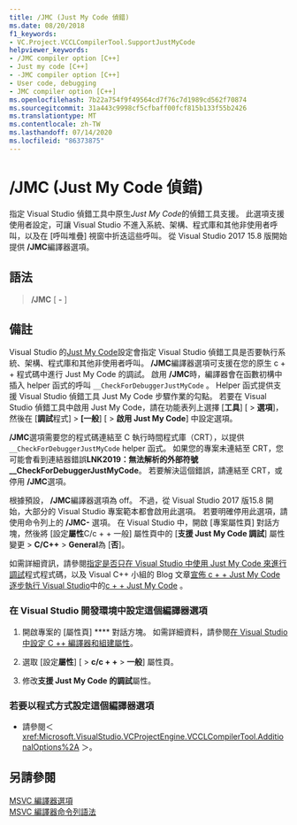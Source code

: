 ```yaml
---
title: /JMC (Just My Code 偵錯)
ms.date: 08/20/2018
f1_keywords:
- VC.Project.VCCLCompilerTool.SupportJustMyCode
helpviewer_keywords:
- /JMC compiler option [C++]
- Just my code [C++]
- -JMC compiler option [C++]
- User code, debugging
- JMC compiler option [C++]
ms.openlocfilehash: 7b22a754f9f49564cd7f76c7d1989cd562f70874
ms.sourcegitcommit: 31a443c9998cf5cfbaff00fcf815b133f55b2426
ms.translationtype: MT
ms.contentlocale: zh-TW
ms.lasthandoff: 07/14/2020
ms.locfileid: "86373875"
---
```

# <a name="jmc-just-my-code-debugging"></a>/JMC (Just My Code 偵錯)

指定 Visual Studio 偵錯工具中原生*Just My Code*的偵錯工具支援。 此選項支援使用者設定，可讓 Visual Studio 不進入系統、架構、程式庫和其他非使用者呼叫，以及在 [呼叫堆疊] 視窗中折迭這些呼叫。 從 Visual Studio 2017 15.8 版開始提供 **/JMC**編譯器選項。

## <a name="syntax"></a>語法

> **/JMC** \[ **-** ]

## <a name="remarks"></a>備註

Visual Studio 的[Just My Code](/visualstudio/debugger/just-my-code)設定會指定 Visual Studio 偵錯工具是否要執行系統、架構、程式庫和其他非使用者呼叫。 **/JMC**編譯器選項可支援在您的原生 c + + 程式碼中進行 Just My Code 的調試。 啟用 **/JMC**時，編譯器會在函數初構中插入 helper 函式的呼叫 `__CheckForDebuggerJustMyCode` 。 Helper 函式提供支援 Visual Studio 偵錯工具 Just My Code 步驟作業的勾點。 若要在 Visual Studio 偵錯工具中啟用 Just My Code，請在功能表列上選擇 [**工具**] [  >  **選項**]，然後在 [**調試**程式]  >  **[一般**] [  >  **啟用 Just My Code**] 中設定選項。

**/JMC**選項需要您的程式碼連結至 C 執行時間程式庫（CRT），以提供 `__CheckForDebuggerJustMyCode` helper 函式。 如果您的專案未連結至 CRT，您可能會看到連結器錯誤**LNK2019：無法解析的外部符號 __CheckForDebuggerJustMyCode**。 若要解決這個錯誤，請連結至 CRT，或停用 **/JMC**選項。

根據預設， **/JMC**編譯器選項為 off。 不過，從 Visual Studio 2017 版15.8 開始，大部分的 Visual Studio 專案範本都會啟用此選項。 若要明確停用此選項，請使用命令列上的 **/JMC-** 選項。 在 Visual Studio 中，開啟 [專案屬性頁] 對話方塊，然後將 [設定**屬性**C/c + + 一般] 屬性頁中的 [**支援 Just My Code 調試**] 屬性變更  >  **C/C++**  >  **General**為 [**否**]。

如需詳細資訊，請參閱[指定是否只在 Visual Studio 中使用 Just My Code 來進行調試](/visualstudio/debugger/just-my-code)程式程式碼，以及 Visual C++ 小組的 Blog 文章[宣佈 c + + Just My Code 逐步執行 Visual Studio](https://devblogs.microsoft.com/cppblog/announcing-jmc-stepping-in-visual-studio/)中的[c + + Just My Code](/visualstudio/debugger/just-my-code#BKMK_C___Just_My_Code) 。

### <a name="to-set-this-compiler-option-in-the-visual-studio-development-environment"></a>在 Visual Studio 開發環境中設定這個編譯器選項

1. 開啟專案的 [屬性頁] **** 對話方塊。 如需詳細資料，請參閱[在 Visual Studio 中設定 C ++ 編譯器和組建屬性](../working-with-project-properties.md)。

1. 選取 [設定**屬性**] [  >  **c/c + +**  >  **一般**] 屬性頁。

1. 修改**支援 Just My Code 的調試**屬性。

### <a name="to-set-this-compiler-option-programmatically"></a>若要以程式方式設定這個編譯器選項

- 請參閱＜ <xref:Microsoft.VisualStudio.VCProjectEngine.VCCLCompilerTool.AdditionalOptions%2A> ＞。

## <a name="see-also"></a>另請參閱

[MSVC 編譯器選項](compiler-options.md)<br/>
[MSVC 編譯器命令列語法](compiler-command-line-syntax.md)<br/>
